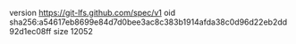 version https://git-lfs.github.com/spec/v1
oid sha256:a54617eb8699e84d7d0bee3ac8c383b1914afda38c0d96d22eb2dd92d1ec08ff
size 12052
